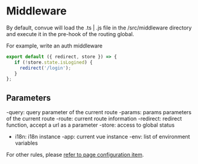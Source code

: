 # Middleware

By default, convue will load the .ts | .js file in the /src/middleware directory and execute it in the pre-hook of the routing global.

For example, write an auth middleware

```js
export default ({ redirect, store }) => {
   if (!store.state.isLogined) {
     redirect('/login');
   }
};
```

## Parameters

-query: query parameter of the current route
-params: params parameters of the current route
-route: current route information
-redirect: redirect function, accept a url as a parameter
-store: access to global status
- i18n: i18n instance
-app: current vue instance
-env: list of environment variables

For other rules, please [refer to page configuration item](/convue/config/page).
